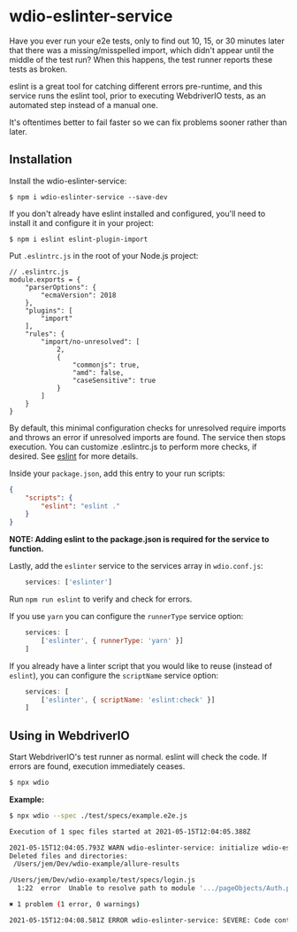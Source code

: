# wdio-eslinter-service

Have you ever run your e2e tests, only to find out 10, 15, or 30 minutes later that there was a missing/misspelled import, which didn't appear until the middle of the test run?  When this happens, the test runner reports these tests as broken.

eslint is a great tool for catching different errors pre-runtime, and this service runs the eslint tool, prior to executing WebdriverIO tests, as an automated step instead of a manual one.

It's oftentimes better to fail faster so we can fix problems sooner rather than later.


## Installation

Install the wdio-eslinter-service:

```
$ npm i wdio-eslinter-service --save-dev 
```

If you don't already have eslint installed and configured, you'll need to install it and configure it in your project:

```
$ npm i eslint eslint-plugin-import
```

Put `.eslintrc.js` in the root of your Node.js project:

```
// .eslintrc.js
module.exports = {
    "parserOptions": {
        "ecmaVersion": 2018
    },
    "plugins": [
        "import"
    ],
    "rules": {
        "import/no-unresolved": [
            2,
            {
                "commonjs": true,
                "amd": false,
                "caseSensitive": true
            }
        ]
    }
}
```

By default, this minimal configuration checks for unresolved require imports and throws an error if unresolved imports are found. The service then stops execution. You can customize .eslintrc.js to perform more checks, if desired. See [eslint](https://www.npmjs.com/package/eslint) for more details.

Inside your `package.json`, add this entry to your run scripts:

```json
{
    "scripts": {
        "eslint": "eslint ."
    }
}
```

**NOTE: Adding eslint to the package.json is required for the service to function.**


Lastly, add the `eslinter` service to the services array in `wdio.conf.js`:

```javascript
    services: ['eslinter']
```

Run `npm run eslint` to verify and check for errors.

If you use `yarn` you can configure the `runnerType` service option:

```javascript
    services: [
        ['eslinter', { runnerType: 'yarn' }]
    ]
```

If you already have a linter script that you would like to reuse (instead of `eslint`), you can configure the `scriptName` service option:

```javascript
    services: [
        ['eslinter', { scriptName: 'eslint:check' }]
    ]
```

## Using in WebdriverIO

Start WebdriverIO's test runner as normal. eslint will check the code. If errors are found, execution immediately ceases.

```bash
$ npx wdio
```


**Example:**

```bash
$ npx wdio --spec ./test/specs/example.e2e.js 

Execution of 1 spec files started at 2021-05-15T12:04:05.388Z

2021-05-15T12:04:05.793Z WARN wdio-eslinter-service: initialize wdio-eslint-service using npm runner.
Deleted files and directories:
 /Users/jem/Dev/wdio-example/allure-results

/Users/jem/Dev/wdio-example/test/specs/login.js
  1:22  error  Unable to resolve path to module '.../pageObjects/Auth.page'  import/no-unresolved

✖ 1 problem (1 error, 0 warnings)

2021-05-15T12:04:08.581Z ERROR wdio-eslinter-service: SEVERE: Code contains eslint errors or eslint not installed.
```

